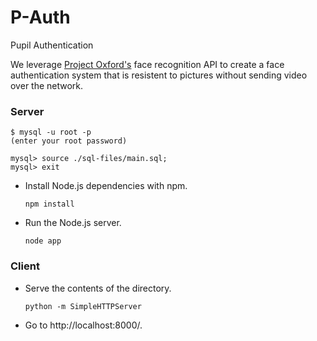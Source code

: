 # P-Auth
Pupil Authentication

We leverage [Project Oxford's](https://www.projectoxford.ai/) face recognition API to create a face authentication system that is resistent to pictures without sending video over the network.

### Server
  ```
  $ mysql -u root -p
  (enter your root password)
  
  mysql> source ./sql-files/main.sql;
  mysql> exit
  ```
* Install Node.js dependencies with npm.
  
  ```
  npm install
  ```
* Run the Node.js server.
  
  ```
  node app
  ```
### Client
* Serve the contents of the directory.
  
  ```
  python -m SimpleHTTPServer
  ```
* Go to http://localhost:8000/.
